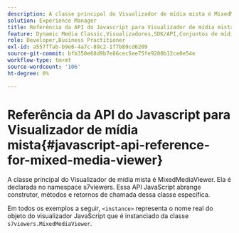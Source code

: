 ```yaml
---
description: A classe principal do Visualizador de mídia mista é MixedMediaViewer. Ela é declarada no namespace s7viewers. Essa API JavaScript abrange construtor, métodos e retornos de chamada dessa classe específica.
solution: Experience Manager
title: Referência da API do Javascript para Visualizador de mídia mista
feature: Dynamic Media Classic,Visualizadores,SDK/API,Conjuntos de mídia mista
role: Developer,Business Practitioner
exl-id: a557ffab-b9e6-4a7c-89c2-1f7b89cd6209
source-git-commit: bfb350e68d9b7e86cec5ee75fe9280b12ce0e54e
workflow-type: tm+mt
source-wordcount: '106'
ht-degree: 0%

---
```


# Referência da API do Javascript para Visualizador de mídia mista{#javascript-api-reference-for-mixed-media-viewer}

A classe principal do Visualizador de mídia mista é MixedMediaViewer. Ela é declarada no namespace s7viewers. Essa API JavaScript abrange construtor, métodos e retornos de chamada dessa classe específica.

Em todos os exemplos a seguir, `<instance>` representa o nome real do objeto do visualizador JavaScript que é instanciado da classe `s7viewers.MixedMediaViewer`.
